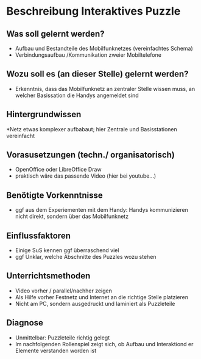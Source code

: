 # Beschreibung Interaktives Puzzle 


##  Was soll gelernt werden?
   * Aufbau und Bestandteile des Mobilfunknetzes (vereinfachtes Schema)
   * Verbindungsaufbau /Kommunikation zweier Mobiltelefone

   
## Wozu soll es (an dieser Stelle) gelernt werden?
   * Erkenntnis, dass das Mobilfunknetz an zentraler Stelle wissen muss, an welcher Basissation die Handys angemeldet sind


## Hintergrundwissen 
   *Netz etwas komplexer aufbabaut; hier Zentrale und Basisstationen vereinfacht


## Vorasusetzungen (techn./ organisatorisch)
   * OpenOffice oder LibreOffice Draw
   * praktisch wäre das passende Video (hier bei youtube...)


## Benötigte Vorkenntnisse
   * ggf aus dem Experiementen mit dem Handy: Handys kommunizieren nicht direkt, sondern über das Mobilfunknetz


## Einflussfaktoren
   * Einige SuS kennen ggf überraschend viel
   * ggf Unklar, welche Abschnitte des Puzzles wozu stehen


## Unterrichtsmethoden
   * Video vorher / parallel/nachher zeigen
   * Als Hilfe vorher Festnetz und Internet an die richtige Stelle platzieren
   * Nicht am PC, sondern ausgedruckt und laminiert als Puzzleteile


## Diagnose
   * Unmittelbar: Puzzleteile richtig gelegt
   * Im nachfolgenden Rollenspiel zeigt sich, ob Aufbau und Interaktiond er Elemente verstanden worden ist
